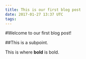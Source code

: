 ```yaml
---
title: This is our first blog post
date: 2017-01-27 13:37 UTC
tags:
---
```


#Welcome to our first blog post!

##This is a subpoint.

This is where __bold__ is bold.
